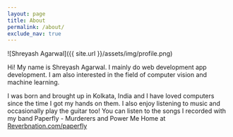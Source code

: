 ```yaml
---
layout: page
title: About
permalink: /about/
exclude_nav: true
---
```


<!-- <meta http-equiv="refresh" content="0; URL=////Users/shreyash/Workspaces/personalpage/about.html">

Redirecting to LinkedIn... -->

<!-- This is the base Jekyll theme. You can find out more info about customizing your Jekyll theme, as well as basic Jekyll usage documentation at [jekyllrb.com](https://jekyllrb.com/)

You can find the source code for the Jekyll new theme at:
{% include icon-github.html username="jekyll" %} /
[minima](https://github.com/jekyll/minima)

You can find the source code for Jekyll at
{% include icon-github.html username="jekyll" %} /
[jekyll](https://github.com/jekyll/jekyll)
 -->
![Shreyash Agarwal]({{ site.url }}/assets/img/profile.png)

Hi! My name is Shreyash Agarwal. I mainly do web development app development. I am also interested in the field of computer vision and machine learning.

I was born and brought up in Kolkata, India and I have loved computers since the time I got my hands on them. I also enjoy listening to music and occasionally play the guitar too! You can listen to the songs I recorded with my band Paperfly - Murderers and Power Me Home at <a href ="https://www.reverbnation.com/paperfly">Reverbnation.com/paperfly</a>
